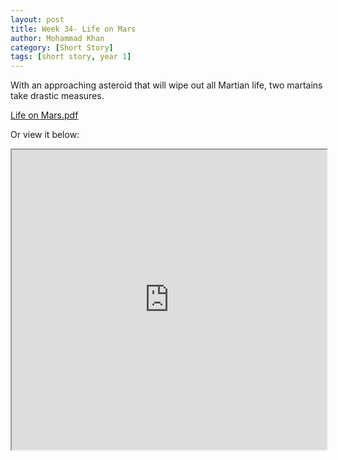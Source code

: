```yaml
---
layout: post
title: Week 34- Life on Mars
author: Mohammad Khan
category: [Short Story]
tags: [short story, year 1]
---
```

With an approaching asteroid that will wipe out all Martian life, two martains take drastic measures.



<p><a href="https://drive.google.com/file/d/1mp31bdLe7jwpr2jmOktwisB7uRWmZLdK/view?usp=sharing">
Life on Mars.pdf</a></p>

Or view it below: 
<iframe src="https://drive.google.com/file/d/1mp31bdLe7jwpr2jmOktwisB7uRWmZLdK/preview" width="100%" height="480" allow="autoplay"></iframe>